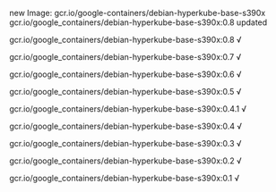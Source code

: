 new Image: gcr.io/google-containers/debian-hyperkube-base-s390x
gcr.io/google_containers/debian-hyperkube-base-s390x:0.8 updated 

gcr.io/google_containers/debian-hyperkube-base-s390x:0.8 √

gcr.io/google_containers/debian-hyperkube-base-s390x:0.7 √

gcr.io/google_containers/debian-hyperkube-base-s390x:0.6 √

gcr.io/google_containers/debian-hyperkube-base-s390x:0.5 √

gcr.io/google_containers/debian-hyperkube-base-s390x:0.4.1 √

gcr.io/google_containers/debian-hyperkube-base-s390x:0.4 √

gcr.io/google_containers/debian-hyperkube-base-s390x:0.3 √

gcr.io/google_containers/debian-hyperkube-base-s390x:0.2 √

gcr.io/google_containers/debian-hyperkube-base-s390x:0.1 √

